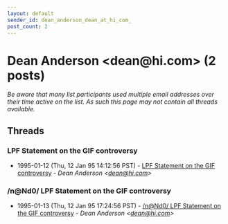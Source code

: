 ```yaml
---
layout: default
sender_id: dean_anderson_dean_at_hi_com_
post_count: 2
---
```


# Dean Anderson <dean<span>@</span>hi.com> (2 posts)

_Be aware that many list participants used multiple email addresses over their time active on the list. As such this page may not contain all threads available._

## Threads

### LPF Statement on the GIF controversy
+ 1995-01-12 (Thu, 12 Jan 95 14:12:56 PST) - [LPF Statement on the GIF controversy](/archive/1995/01/99d9b10a9d1c4216defa4bce6b2dcb67cbdb222ed31085d9fb00954dbb3920d0) - _Dean Anderson \<dean@hi.com\>_

### /n@Nd0/ LPF Statement on the GIF controversy
+ 1995-01-13 (Thu, 12 Jan 95 17:24:56 PST) - [/n@Nd0/ LPF Statement on the GIF controversy](/archive/1995/01/5fb50d1888f356a82887aa8faecd5ffbda4f9ca32e67a8548636ba6a1f42169d) - _Dean Anderson \<dean@hi.com\>_

